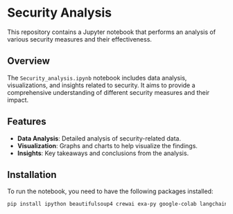 # Security Analysis

This repository contains a Jupyter notebook that performs an analysis of various security measures and their effectiveness.

## Overview

The `Security_analysis.ipynb` notebook includes data analysis, visualizations, and insights related to security. It aims to provide a comprehensive understanding of different security measures and their impact.

## Features

- **Data Analysis**: Detailed analysis of security-related data.
- **Visualization**: Graphs and charts to help visualize the findings.
- **Insights**: Key takeaways and conclusions from the analysis.

## Installation

To run the notebook, you need to have the following packages installed:

```bash
pip install ipython beautifulsoup4 crewai exa-py google-colab langchain langchain-groq selenium

